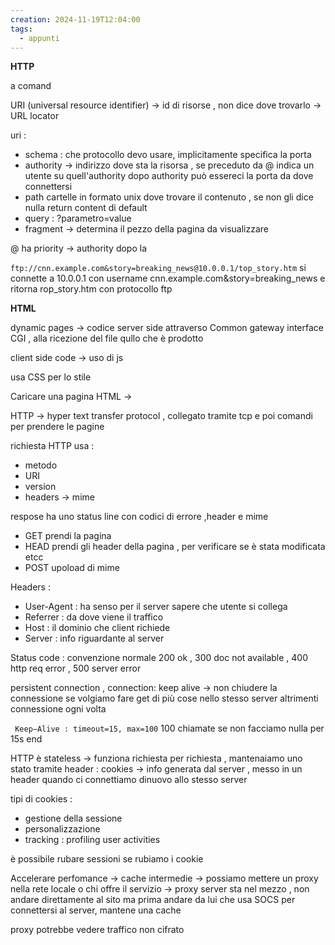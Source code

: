 ```yaml
---
creation: 2024-11-19T12:04:00
tags:
  - appunti
---
```

**HTTP**

a comand

URI (universal resource identifier) -> id di risorse , non dice dove trovarlo -> URL  locator 

uri :
+ schema : che protocollo devo usare, implicitamente specifica la porta 
+ authority -> indirizzo dove sta la risorsa , se preceduto da @ indica un utente su quell'authority dopo authority può essereci la porta da dove connettersi
+ path cartelle in formato unix dove trovare il contenuto , se non gli dice nulla return content di default
+ query : ?parametro=value 
+ fragment -> determina il pezzo della pagina da visualizzare

@ ha priority -> authority dopo la 

`ftp://cnn.example.com&story=breaking_news@10.0.0.1/top_story.htm` 
si connette a 10.0.0.1 con username cnn.example.com&story=breaking_news e ritorna rop_story.htm con protocollo ftp 

**HTML**

dynamic pages -> codice server side attraverso Common gateway interface CGI , alla ricezione del file qullo che è prodotto

client side code -> uso di js 

usa CSS per lo stile 

Caricare una pagina HTML -> 

HTTP -> hyper text transfer protocol , collegato tramite tcp e poi comandi per prendere le pagine

richiesta HTTP usa : 
+ metodo 
+ URI
+ version
+ headers -> mime

respose ha uno status line con codici di errore ,header e mime

+ GET prendi la pagina 
+ HEAD prendi gli header della pagina , per verificare se è stata modificata etcc
+ POST upoload di mime

Headers :
+ User-Agent : ha senso per il server sapere che utente si collega
+ Referrer : da dove viene il traffico
+ Host : il dominio che client richiede
+ Server : info riguardante al server

Status code : convenzione normale 200 ok , 300 doc not available , 400 http req error , 500 server error

persistent connection , connection: keep alive -> non chiudere la connessione se volgiamo fare get di più cose nello stesso server altrimenti connessione ogni volta

` Keep−Alive : timeout=15, max=100`
100 chiamate se non facciamo nulla per 15s end

HTTP è stateless -> funziona richiesta per richiesta , mantenaiamo uno stato tramite header : cookies -> info generata dal server , messo in un header quando ci connettiamo dinuovo allo stesso server

tipi di cookies : 
+ gestione della sessione
+ personalizzazione
+ tracking : profiling user activities 

è possibile rubare sessioni se rubiamo i cookie

Accelerare perfomance -> cache intermedie -> possiamo mettere un proxy nella rete locale o chi offre il servizio -> proxy server sta nel mezzo , non andare direttamente al sito ma prima andare da lui che usa SOCS per connettersi al server, mantene una cache

proxy potrebbe vedere traffico non cifrato 

